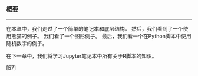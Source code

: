 ### 概要
****
在本章中，我们走过了一个简单的笔记本和底层结构。 然后，我们看到了一个使用熊猫的例子。 我们看了一个图形例子。 最后，我们看一个在Python脚本中使用随机数字的例子。

在下一章中，我们将学习Jupyter笔记本中所有关于R脚本的知识。
 




[57]
